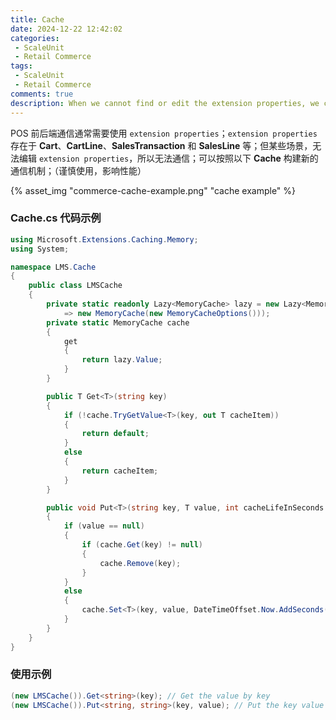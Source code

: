 ```yaml
---
title: Cache
date: 2024-12-22 12:42:02
categories: 
 - ScaleUnit
 - Retail Commerce
tags:
 - ScaleUnit
 - Retail Commerce
comments: true
description: When we cannot find or edit the extension properties, we can use the cache for building the communication between front-end and back-end.
---
```


POS 前后端通信通常需要使用 `extension properties`；`extension properties` 存在于 **Cart**、**CartLine**、**SalesTransaction** 和 **SalesLine** 等；但某些场景，无法编辑 `extension properties`，所以无法通信；可以按照以下 **Cache** 构建新的通信机制；（谨慎使用，影响性能）

{% asset_img "commerce-cache-example.png" "cache example" %}

### Cache.cs 代码示例

```c#
using Microsoft.Extensions.Caching.Memory;
using System;

namespace LMS.Cache
{
    public class LMSCache
    {
        private static readonly Lazy<MemoryCache> lazy = new Lazy<MemoryCache>(()
            => new MemoryCache(new MemoryCacheOptions()));
        private static MemoryCache cache
        {
            get
            {
                return lazy.Value;
            }
        }

        public T Get<T>(string key)
        {
            if (!cache.TryGetValue<T>(key, out T cacheItem))
            {
                return default;
            }
            else
            {
                return cacheItem;
            }
        }

        public void Put<T>(string key, T value, int cacheLifeInSeconds = 500)
        {
            if (value == null)
            {
                if (cache.Get(key) != null)
                {
                    cache.Remove(key);
                }
            }
            else
            {
                cache.Set<T>(key, value, DateTimeOffset.Now.AddSeconds(cacheLifeInSeconds));
            }
        }
    }
}
```

### 使用示例

```c#
(new LMSCache()).Get<string>(key); // Get the value by key
(new LMSCache()).Put<string, string>(key, value); // Put the key value mapping
```